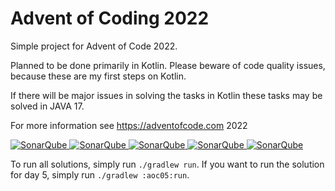 # Advent of Coding 2022
Simple project for Advent of Code 2022.

Planned to be done primarily in Kotlin. Please beware of code quality issues, because these are my first steps on Kotlin.

If there will be major issues in solving the tasks in Kotlin these tasks may be solved in JAVA 17.

For more information see https://adventofcode.com 2022

[![SonarQube](https://sonarcloud.io/api/project_badges/measure?project=de.havox_design.aoc2022%3Aavent_of_code_2022&metric=alert_status "The current SonarQube analysis status")
![SonarQube](https://sonarcloud.io/api/project_badges/measure?project=de.havox_design.aoc2022%3Aavent_of_code_2022&metric=coverage "The current coverage")
![SonarQube](https://sonarcloud.io/api/project_badges/measure?project=de.havox_design.aoc2022%3Aavent_of_code_2022&metric=bugs "The current number of SonarQube bugs")
![SonarQube](https://sonarcloud.io/api/project_badges/measure?project=de.havox_design.aoc2022%3Aavent_of_code_2022&metric=vulnerabilities "The current number of SonarQube vulnerabilities")
![SonarQube](https://sonarcloud.io/api/project_badges/measure?project=de.havox_design.aoc2022%3Aavent_of_code_2022&metric=code_smells "The current number of SonarQube code smells")](https://sonarcloud.io/dashboard?id=de.havox_design.aoc2022%3Aavent_of_code_2022)

To run all solutions, simply run `./gradlew run`. If you want to run the solution for day 5, simply run 
`./gradlew :aoc05:run`.
